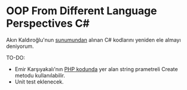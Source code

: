 # OOP From Different Language Perspectives C#

Akın Kaldıroğlu'nun [sunumundan](http://www.javaturk.org/farkli-dil-bakis-acilariyla-nesne-merkezli-programlama-oop-from-different-language-perspectives/) alınan C# kodlarını yeniden ele almayı deniyorum.

TO-DO:
- Emir Karşıyakalı'nın [PHP kodunda](https://github.com/emir/OOP-From-Different-Language-Perspectives-PHP) yer alan string prametreli Create metodu kullanılabilir.
- Unit test eklenecek.
